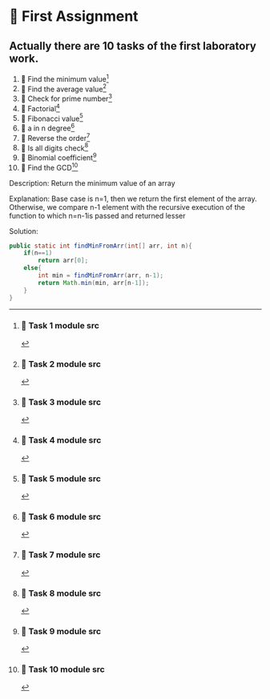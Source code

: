 # :milky_way: First Assignment

## Actually there are 10 tasks of the first laboratory work.
1. :icecream: Find the minimum value[^1]
2. :ice_cream: Find the average value[^2]
3. :shaved_ice: Check for prime number[^3]
4. :cookie: Factorial[^4]
5. :doughnut: Fibonacci value[^5]
6. :birthday: a in n degree[^6]
7. :cake: Reverse the order[^7]
8. :cupcake: Is all digits check[^8]
9. :pie: Binomial coefficient[^9]
10. :custard: Find the GCD[^10]

[^1]: ### :icecream: Task 1 module src
Description: Return the minimum value of an array

Explanation: Base case is n=1, then we return the first element of the array. Otherwise, we compare n-1 element with the recursive execution of the function to which n=n-1is passed and returned lesser

Solution:
```java
public static int findMinFromArr(int[] arr, int n){
    if(n==1)
        return arr[0];
    else{
        int min = findMinFromArr(arr, n-1);
        return Math.min(min, arr[n-1]);
    }
}
```
[^2]: ### :ice_cream: Task 2 module src
[^3]: ### :shaved_ice: Task 3 module src
[^4]: ### :cookie: Task 4 module src
[^5]: ### :doughnut: Task 5 module src
[^6]: ### :birthday: Task 6 module src
[^7]: ### :cake: Task 7 module src
[^8]: ### :cupcake: Task 8 module src
[^9]: ### :pie: Task 9 module src
[^10]: ### :custard: Task 10 module src
